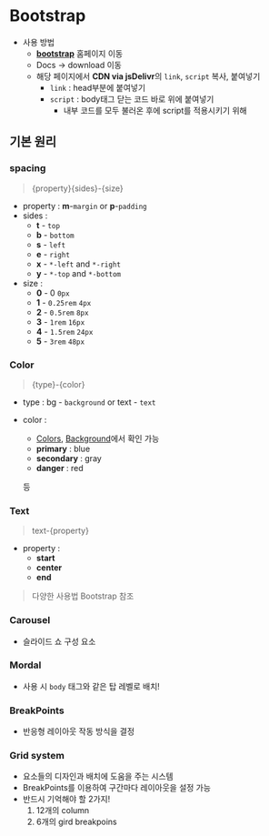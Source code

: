 # Bootstrap

- 사용 방법
    - [**bootstrap**](https://getbootstrap.com/) 홈페이지 이동
    - Docs → download 이동
    - 해당 페이지에서 ****CDN via jsDelivr****의 `link`, `script` 복사, 붙여넣기
        - `link` : head부분에 붙여넣기
        - `script` : body태그 닫는 코드 바로 위에 붙여넣기
            - 내부 코드를 모두 불러온 후에 script를 적용시키기 위해
            

## 기본 원리

### spacing

> {property}{sides}-{size}
> 
- property : **m**-`margin` or **p**-`padding`
- sides :
    - **t** - `top`
    - **b** - `bottom`
    - **s** - `left`
    - **e** - `right`
    - **x** - `*-left` and `*-right`
    - **y** - `*-top` and `*-bottom`
- size :
    - **0** - 0 `0px`
    - **1** - `0.25rem` `4px`
    - **2** - `0.5rem` `8px`
    - **3** - `1rem` `16px`
    - **4** - `1.5rem` `24px`
    - **5** - `3rem` `48px`
    

### Color

> {type}-{color}
> 
- type : bg - `background` or text - `text`
- color :
    - [Colors](https://getbootstrap.com/docs/5.2/utilities/colors/), [Background](https://getbootstrap.com/docs/5.2/utilities/background/)에서 확인 가능
    - **primary** : blue
    - **secondary** : gray
    - **danger** : red
    
     등
    

### Text

> text-{property}
> 
- property :
    - **start**
    - **center**
    - **end**

> 다양한 사용법 Bootstrap 참조
> 

### Carousel

- 슬라이드 쇼 구성 요소

### Mordal

- 사용 시 `body` 태그와 같은 탑 레벨로 배치!

### BreakPoints

- 반응형 레이아웃 작동 방식을 결정

### Grid system

- 요소들의 디자인과 배치에 도움을 주는 시스템
- BreakPoints를 이용하여 구간마다 레이아웃을 설정 가능
- 반드시 기억해야 할 2가지!
    1. 12개의 column
    2. 6개의 gird breakpoins